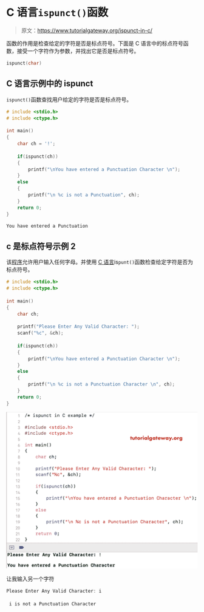 # C 语言`ispunct()`函数

> 原文：<https://www.tutorialgateway.org/ispunct-in-c/>

函数的作用是检查给定的字符是否是标点符号。下面是 C 语言中的标点符号函数，接受一个字符作为参数，并找出它是否是标点符号。

```c
ispunct(char)
```

## C 语言示例中的 ispunct

`ispunct()`函数查找用户给定的字符是否是标点符号。

```c
# include <stdio.h>
# include <ctype.h>

int main()
{
    char ch = '!';

    if(ispunct(ch))
    {
        printf("\nYou have entered a Punctuation Character \n");
    }
    else
    {
        printf("\n %c is not a Punctuation", ch);
    }
    return 0;
}
```

```c
You have entered a Punctuation
```

## c 是标点符号示例 2

该[程序](https://www.tutorialgateway.org/c-programming-examples/)允许用户输入任何字母。并使用 [C 语言](https://www.tutorialgateway.org/c-programming/)is`punt()`函数检查给定字符是否为标点符号。

```c
# include <stdio.h>
# include <ctype.h>

int main()
{
    char ch;

    printf("Please Enter Any Valid Character: ");
    scanf("%c", &ch);

    if(ispunct(ch))
    {
        printf("\nYou have entered a Punctuation Character \n");
    }
    else
    {
        printf("\n %c is not a Punctuation Character \n", ch);
    }
    return 0;
}
```

![ispunct in C programming 2](img/8ace629cd83b99f1015e736d78dc0bc0.png)

让我输入另一个字符

```c
Please Enter Any Valid Character: i

 i is not a Punctuation Character 
```